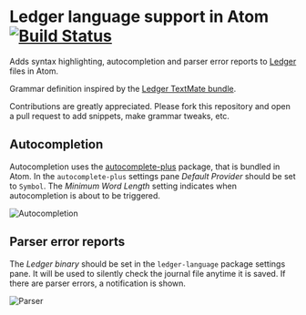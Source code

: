 # Ledger language support in Atom [![Build Status](https://travis-ci.org/4ourbit/language-ledger.svg?branch=master)](https://travis-ci.org/4ourbit/language-ledger)

Adds syntax highlighting, autocompletion and parser error reports to
[Ledger](http://ledger-cli.org/) files in Atom.

Grammar definition inspired by the [Ledger TextMate bundle](https://github.com/lifepillar/Ledger.tmbundle).

Contributions are greatly appreciated. Please fork this repository and open a
pull request to add snippets, make grammar tweaks, etc.

## Autocompletion

Autocompletion uses the [autocomplete-plus](https://atom.io/packages/autocomplete-plus)
package, that is bundled in Atom. In the `autocomplete-plus` settings pane
*Default Provider* should be set to `Symbol`. The *Minimum Word Length* setting
indicates when autocompletion is about to be triggered.

![Autocompletion](http://fs2.directupload.net/images/150521/xhkpxw44.gif)

## Parser error reports

The *Ledger binary* should be set in the `ledger-language` package settings
pane. It will be used to silently check the journal file anytime it is saved. If
there are parser errors, a notification is shown.

![Parser](http://fs1.directupload.net/images/150321/vz2phip4.gif)
